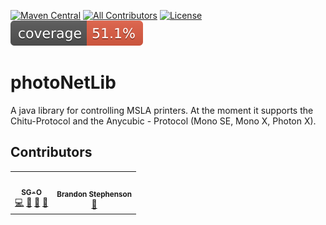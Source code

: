 <!-- ALL-CONTRIBUTORS-BADGE:START - Do not remove or modify this section -->

[badge-all-contributors]: https://img.shields.io/badge/all_contributors-2-orange.svg?style=flat-square
<!-- ALL-CONTRIBUTORS-BADGE:END -->

[![Maven Central](https://img.shields.io/maven-central/v/de.sg-o.lib/photoNet.svg?label=Maven%20Central)](https://search.maven.org/search?q=g:%22de.sg-o.lib%22%20AND%20a:%22photoNet%22)
[![All Contributors][badge-all-contributors]](#contributors)
[![License](https://img.shields.io/github/license/SG-O/photoNetLib?color=blue)](https://github.com/SG-O/photoNetLib/blob/master/LICENSE)
[![Coverage](https://raw.githubusercontent.com/SG-O/photoNetLib/badges/jacoco.svg)](https://github.com/SG-O/photoNetLib/actions/workflows/test.yml)

# photoNetLib

A java library for controlling MSLA printers.
At the moment it supports the Chitu-Protocol and the Anycubic - Protocol (Mono SE, Mono X, Photon X).

## Contributors

<!-- ALL-CONTRIBUTORS-LIST:START - Do not remove or modify this section -->
<!-- prettier-ignore-start -->
<!-- markdownlint-disable -->
<table>
  <tbody>
    <tr>
      <td align="center"><a href="https://github.com/SG-O"><img src="https://avatars.githubusercontent.com/u/1754351?v=4" width="100px;" alt=""/><br /><sub><b>SG-O</b></sub></a><br />
      <a href="https://github.com/SG-O/photoNet/commits?author=SG-O" title="Code">💻</a>
      <a href="#design-SG-O" title="Design">🎨</a>
       <a href="https://github.com/SG-O/photoNet/pulls?q=is%3Apr+reviewed-by%3SG-O" title="Reviewed Pull Requests">👀</a>
      <a href="#userTesting-SG-O" title="User Testing">📓</a></td>
      <td align="center"><img src="https://github.com/identicons/default.png" width="100px;" alt=""/><br /><sub><b>Brandon Stephenson</b></sub><br />
      <a href="#userTesting" title="User Testing">📓</a></td>
    </tr>
  </tbody>
</table>

<!-- markdownlint-restore -->
<!-- prettier-ignore-end -->

<!-- ALL-CONTRIBUTORS-LIST:END -->

